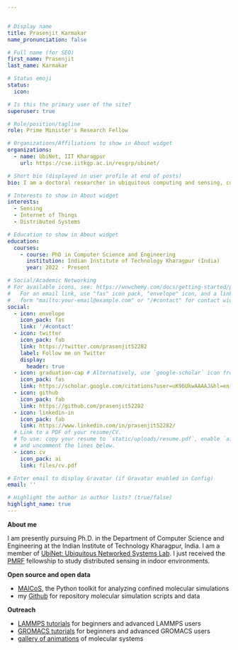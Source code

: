 ```yaml
---


# Display name
title: Prasenjit Karmakar
name_pronunciation: false

# Full name (for SEO)
first_name: Prasenjit
last_name: Karmakar

# Status emoji
status:
  icon:

# Is this the primary user of the site?
superuser: true

# Role/position/tagline
role: Prime Minister's Research Fellow

# Organizations/Affiliations to show in About widget
organizations:
  - name: UbiNet, IIT Kharagpur
    url: https://cse.iitkgp.ac.in/resgrp/ubinet/

# Short bio (displayed in user profile at end of posts)
bio: I am a doctoral researcher in ubiquitous computing and sensing, currently at the IIT Kharagpur (India).

# Interests to show in About widget
interests:
  - Sensing
  - Internet of Things
  - Distributed Systems

# Education to show in About widget
education:
  courses:
    - course: PhD in Computer Science and Engineering
      institution: Indian Institute of Technology Kharagpur (India)
      year: 2022 - Present

# Social/Academic Networking
# For available icons, see: https://wowchemy.com/docs/getting-started/page-builder/#icons
#   For an email link, use "fas" icon pack, "envelope" icon, and a link in the
#   form "mailto:your-email@example.com" or "/#contact" for contact widget.
social:
  - icon: envelope
    icon_pack: fas
    link: '/#contact'
  - icon: twitter
    icon_pack: fab
    link: https://twitter.com/prasenjit52282
    label: Follow me on Twitter
    display:
      header: true
  - icon: graduation-cap # Alternatively, use `google-scholar` icon from `ai` icon pack
    icon_pack: fas
    link: https://scholar.google.com/citations?user=uK96UkwAAAAJ&hl=en
  - icon: github
    icon_pack: fab
    link: https://github.com/prasenjit52282
  - icon: linkedin-in
    icon_pack: fab
    link: https://www.linkedin.com/in/prasenjit52282/
  # Link to a PDF of your resume/CV.
  # To use: copy your resume to `static/uploads/resume.pdf`, enable `ai` icons in `params.yaml`,
  # and uncomment the lines below.
  - icon: cv
    icon_pack: ai
    link: files/cv.pdf

# Enter email to display Gravatar (if Gravatar enabled in Config)
email: ''

# Highlight the author in author lists? (true/false)
highlight_name: true
---
```


**About me**

I am presently pursuing Ph.D. in the Department of Computer Science and Engineering at the Indian Institute of Technology Kharagpur, India. I am a member of [UbiNet: Ubiquitous Networked Systems Lab](https://cse.iitkgp.ac.in/resgrp/ubinet/). I just received the [PMRF](https://www.pmrf.in/) fellowship to study distributed sensing in indoor environments.

**Open source and open data**

* [MAICoS](https://maicos-devel.gitlab.io/maicos/index.html), the Python toolkit for analyzing confined molecular simulations
* my [Github](https://github.com/simongravelle/) for repository molecular simulation scripts and data

**Outreach**

* [LAMMPS tutorials](https://lammpstutorials.github.io) for beginners and advanced LAMMPS users
* [GROMACS tutorials](https://gromacstutorials.github.io) for beginners and advanced GROMACS users
* [gallery of animations](https://www.youtube.com/@SimonGravelle) of molecular systems